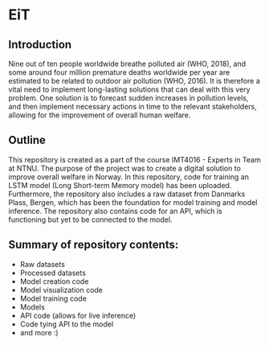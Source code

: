 # EiT

## Introduction
Nine out of ten people worldwide breathe polluted air (WHO, 2018), 
and some around four million premature deaths worldwide per year are estimated to be related to outdoor air pollution (WHO, 2016). 
It is therefore a vital need to implement long-lasting solutions that can deal with this very problem. 
One solution is to forecast sudden increases in pollution levels, and then implement necessary actions in time to the relevant stakeholders, 
allowing for the improvement of overall human welfare.

## Outline
This repository is created as a part of the course IMT4016 - Experts in Team at NTNU. 
The purpose of the project was to create a digital solution to improve overall welfare in Norway. 
In this repository, code for training an LSTM model (Long Short-term Memory model) has been uploaded. 
Furthermore, the repository also includes a raw dataset from Danmarks Plass, Bergen, which has been the foundation for model training and model inference. 
The repository also contains code for an API, which is functioning but yet to be connected to the model. 

## Summary of repository contents:
- Raw datasets
- Processed datasets
- Model creation code
- Model visualization code
- Model training code
- Models
- API code (allows for live inference)
- Code tying API to the model
- and more :) 



